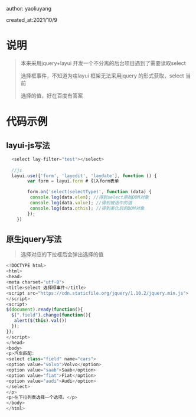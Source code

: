 author: yaoliuyang

created_at:2021/10/9

# 说明

> 本来采用jquery+layui 开发一个不分离的后台项目遇到了需要读取select
>
> 选择框事件，不知道为啥layui 框架无法采用jquery 的形式获取，select 当前
>
> 选择的值，好在百度有答案

# 代码示例

## layui-js写法

```js
  <select lay-filter="test"></select>
      
  //js    
  layui.use(['form', 'layedit', 'laydate'], function () {
        var form = layui.form # 引入form表单

        form.on('select(selectType)', function (data) {
         console.log(data.elem); //得到select原始DOM对象
	     console.log(data.value); //得到被选中的值
	     console.log(data.othis); //得到美化后的DOM对象
        });
    })
```

## 原生jquery写法

> 选择对应的下拉框后会弹出选择的值

```js
<!DOCTYPE html>
<html>
<head>
<meta charset="utf-8"> 
<title>select 选择框事件</title>
<script src="https://cdn.staticfile.org/jquery/1.10.2/jquery.min.js">
</script>
<script>
$(document).ready(function(){
  $(".field").change(function(){
   alert($(this).val())
  });
});
</script>
</head>
<body>
<p>汽车匹配:
<select class="field" name="cars">
<option value="volvo">Volvo</option>
<option value="saab">Saab</option>
<option value="fiat">Fiat</option>
<option value="audi">Audi</option>
</select>
</p>
<p>在下拉列表选择一个选项。</p>
</body>
</html>
```

